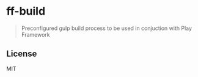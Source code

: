 # ff-build

> Preconfigured gulp build process to be used in conjuction with Play Framework

## License

MIT

